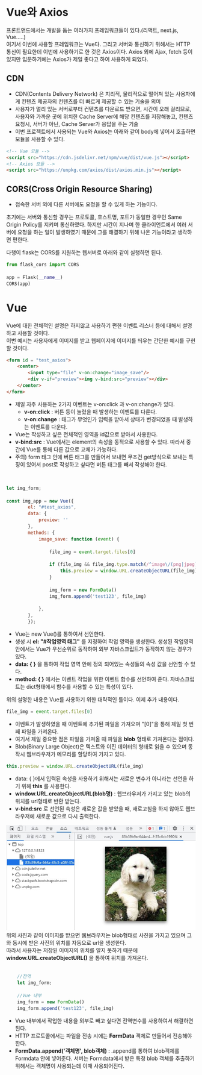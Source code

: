 # Vue와 Axios

프론트앤드에서는 개발을 돕는 여러가지 프레임워크들이 있다.(리액트, next.js, Vue.....)  
여기서 이번에 사용할 프레임워크는 Vue다. 그리고 서버와 통신하기 위해서는 HTTP 통신이 필요한데 이번에 사용하기로 한 것은 Axios이다. Axios 외에 Ajax, fetch 등이 있지만 입문하기에는 Axios가 제일 좋다고 하여 사용하게 되었다.  

## CDN
- CDN(Contents Delivery Network) 은 지리적, 물리적으로 떨어져 있는 사용자에게 컨텐츠 제공자의 컨텐츠를 더 빠르게 제공할 수 있는 기술을 의미
- 사용자가 멀리 있는 서버로부터 컨텐츠를 다운로드 받으면, 시간이 오래 걸리므로, 사용자와 가까운 곳에 위치한 Cache Server에 해당 컨텐츠를 저장해놓고, 컨텐츠 요청시, 서버가 아닌,  Cache Server가 응답을 주는 기술
- 이번 프로젝트에서 사용되는 Vue와 Axios는 아래와 같이 body에 넣어서 호출하면 모듈을 사용할 수 있다. 

```html
<!-- Vue 모듈 -->
<script src="https://cdn.jsdelivr.net/npm/vue/dist/vue.js"></script>
<!-- Axios 모듈 -->
<script src="https://unpkg.com/axios/dist/axios.min.js"></script>
```

## CORS(Cross Origin Resource Sharing)
- 접속한 서버 외에 다른 서버에도 요청을 할 수 있게 하는 기능이다.

초기에는 서버와 통신할 경우는 프로토콜, 호스트명, 포트가 동일한 경우인 Same Origin Policy를 지키며 통신하였다. 하지만 시간이 지나며 한 클라이언트에서 여러 서버에 요청을 하는 일이 발생하였기 때문에 그를 해결하기 위해 나온 기능이라고 생각하면 편한다.

다행이 flask는 CORS를 지원하는 웹서버로 아래와 같이 실행하면 된다.
```py
from flask_cors import CORS

app = Flask(__name__)
CORS(app)
```

# Vue

Vue에 대한 전체적인 설명은 하지않고 사용하기 편한 이벤트 리스너 등에 대해서 설명하고 사용할 것이다.  
이번 예시는 사용자에게 이미지를 받고 웹페이지에 이미지를 띄우는 간단한 예시를 구현할 것이다.

```html
<form id = "test_axios">
    <center>
        <input type="file" v-on:change="image_save"/>
        <div v-if="preview"><img v-bind:src="preview"></div>
    </center>
</form>
```

* 제일 자주 사용하는 2가지 이벤트는 v-on:click 과 v-on:change가 있다.
    * __v-on:click__ : 버튼 등이 눌렸을 때 발생하는 이벤트를 다룬다.
    * __v-on:change__ : 태그가 무엇인가 입력을 받아서 상태가 변경되었을 때 발생하는 이벤트를 다운다.
* Vue는 작성하고 싶은 전체적인 영역을 id값으로 받아서 사용한다.
* __v-bind:src__ : Vue에서는 element의 속성을 동적으로 사용할 수 있다. 따라서 중간에 Vue를 통해 다른 값으로 교체가 가능하다.
* 주의) form 태그 안에 버튼 태그를 만들어서 보내면 무조건 get방식으로 보내는 특징이 있어서 post로 작성하고 싶다면 버튼 태그를 빼서 작성해야 한다.  
<br>

```javascript
let img_form;

const img_app = new Vue({
        el: "#test_axios",
        data: {
            preview: ''
        },
        methods: {
            image_save: function (event) {

                file_img = event.target.files[0]

                if (file_img && file_img.type.match(/^image\/(png|jpeg)$/)) {
                    this.preview = window.URL.createObjectURL(file_img) 
                }
                
                img_form = new FormData()
                img_form.append('test123', file_img)
        
            },
        },
        });
```

* Vue는 new Vue()를 통하여서 선언한다.
* 생성 시 __el: "#작업영역 태그"__ 를 지정하여 작업 영역을 생성한다. 생성된 작업영역 안에서는 Vue가 우선순위로 동작하여 외부 자바스크립트가 동작하지 않는 경우가 있다.
* __data: { }__ 을 통하여 작업 영역 안에 정의 되어있는 속성들의 속성 값을 선언할 수 있다.
* __method: { }__ 에서는 이벤트 작업을 위한 이벤트 함수를 선언하여 준다. 자바스크립트는 dict형태에서 함수를 사용할 수 있는 특성이 있다.  


위의 설명한 내용은 Vue를 사용하기 위한 대략적인 틀이다. 이제 추가 내용이다.

```javascript
file_img = event.target.files[0]
```
* 이벤트가 발생하였을 때 이벤트에 추가된 파일을 가져오며 "[0]"을 통해 제일 첫 번째 파일을 가져온다.
* 여기서 제일 중요한 점은 파일을 가져올 때 파일을 __blob__ 형태로 가져온다는 점이다.
* Blob(Binary Large Object)은  텍스트와 이진 데이터의 형태로 읽을 수 있으며 동작시 웹브라우저가 메모리를 할당하여 가지고 있다.

```javascript
this.preview = window.URL.createObjectURL(file_img)
```
* data: { }에서 입력된 속성을 사용하기 위해서는 새로운 변수가 아니라는 선언을 하기 위해 __this__ 를 사용한다.
* __window.URL.createObjectURL(blob명)__ : 웹브라우저가 가지고 있는 blob의 위치를 url형태로 반환 받는다.
* __v-bind:src__ 로 선언된 속성은 새로운 값을 받았을 때, 새로고침을 하지 않아도 웹브라우저에 새로운 값으로 다시 출력한다.

![./md_img/07_blob.jpg](./md_img/07_blob.jpg)  
위의 사진과 같이 이미지를 받으면 웹브라우저는 blob형태로 사진을 가지고 있으며 그와 동시에 받은 사진의 위치를 자동으로 url을 생성한다.  
따라서 사용자는 저장된 이미지의 위치를 알지 못하기 때문에 __window.URL.createObjectURL()__ 을 통하여 위치를 가져온다.  
<br>

```javascript
    //전역
    let img_form;

    //Vue 내부
    img_form = new FormData()
    img_form.append('test123', file_img)
```
* Vue 내부에서 작업한 내용을 외부로 빼고 싶다면 전역변수를 사용하여서 해결하면 된다.
* HTTP 프로토콜에서는 파일을 전송 시에는 __FormData__ 객체로 만들어서 전송해야한다.
* __FormData.append('객체명', blob객체)__ : .append를 통하여 blob객체를 Formdata 안에 넣어준다. 서버는 Formdata에서 받은 특정 blob 객체를 추출하기 위해서는 객체명이 사용되는데 이때 사용되어진다.